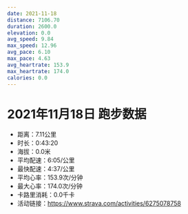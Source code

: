 ```yaml
---
date: 2021-11-18
distance: 7106.70
duration: 2600.0
elevation: 0.0
avg_speed: 9.84
max_speed: 12.96
avg_pace: 6.10
max_pace: 4.63
avg_heartrate: 153.9
max_heartrate: 174.0
calories: 0.0
---
```


# 2021年11月18日 跑步数据

- 距离：7.11公里
- 时长：0:43:20
- 海拔：0.0米
- 平均配速：6:05/公里
- 最快配速：4:37/公里
- 平均心率：153.9次/分钟
- 最大心率：174.0次/分钟
- 卡路里消耗：0.0千卡
- 活动链接：https://www.strava.com/activities/6275078758
